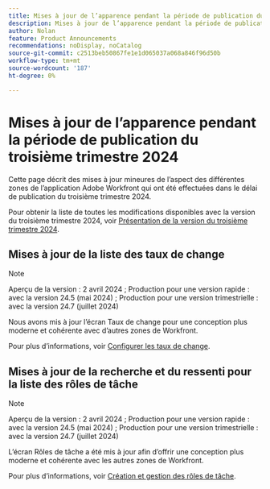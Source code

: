 ```yaml
---
title: Mises à jour de l’apparence pendant la période de publication du troisième trimestre 2024
description: Mises à jour de l’apparence pendant la période de publication du troisième trimestre 2024
author: Nolan
feature: Product Announcements
recommendations: noDisplay, noCatalog
source-git-commit: c2513beb50867fe1e1d065037a068a846f96d50b
workflow-type: tm+mt
source-wordcount: '187'
ht-degree: 0%

---
```


# Mises à jour de l’apparence pendant la période de publication du troisième trimestre 2024

Cette page décrit des mises à jour mineures de l’aspect des différentes zones de l’application Adobe Workfront qui ont été effectuées dans le délai de publication du troisième trimestre 2024.

Pour obtenir la liste de toutes les modifications disponibles avec la version du troisième trimestre 2024, voir [Présentation de la version du troisième trimestre 2024](/help/quicksilver/product-announcements/product-releases/24-q3-release-activity/24-q3-release-overview.md).

## Mises à jour de la liste des taux de change

>[!NOTE]
>
>Aperçu de la version : 2 avril 2024 ; Production pour une version rapide : avec la version 24.5 (mai 2024) ; Production pour une version trimestrielle : avec la version 24.7 (juillet 2024)

Nous avons mis à jour l’écran Taux de change pour une conception plus moderne et cohérente avec d’autres zones de Workfront.

Pour plus d’informations, voir [Configurer les taux de change](/help/quicksilver/administration-and-setup/manage-workfront/exchange-rates/set-up-exchange-rates.md).

## Mises à jour de la recherche et du ressenti pour la liste des rôles de tâche

>[!NOTE]
>
>Aperçu de la version : 2 avril 2024 ; Production pour une version rapide : avec la version 24.5 (mai 2024) ; Production pour une version trimestrielle : avec la version 24.7 (juillet 2024)

L’écran Rôles de tâche a été mis à jour afin d’offrir une conception plus moderne et cohérente avec les autres zones de Workfront.

Pour plus d’informations, voir [Création et gestion des rôles de tâche](/help/quicksilver/administration-and-setup/set-up-workfront/organizational-setup/create-manage-job-roles.md).
